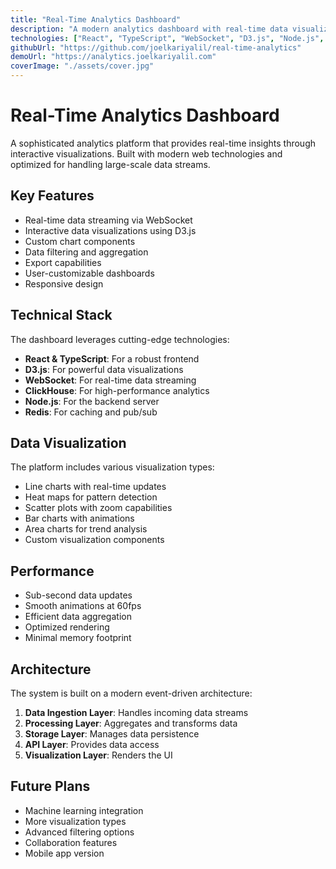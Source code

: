 ```yaml
---
title: "Real-Time Analytics Dashboard"
description: "A modern analytics dashboard with real-time data visualization and insights powered by WebSocket technology."
technologies: ["React", "TypeScript", "WebSocket", "D3.js", "Node.js", "ClickHouse"]
githubUrl: "https://github.com/joelkariyalil/real-time-analytics"
demoUrl: "https://analytics.joelkariyalil.com"
coverImage: "./assets/cover.jpg"
---
```


# Real-Time Analytics Dashboard

A sophisticated analytics platform that provides real-time insights through interactive visualizations. Built with modern web technologies and optimized for handling large-scale data streams.

## Key Features

- Real-time data streaming via WebSocket
- Interactive data visualizations using D3.js
- Custom chart components
- Data filtering and aggregation
- Export capabilities
- User-customizable dashboards
- Responsive design

## Technical Stack

The dashboard leverages cutting-edge technologies:

- **React & TypeScript**: For a robust frontend
- **D3.js**: For powerful data visualizations
- **WebSocket**: For real-time data streaming
- **ClickHouse**: For high-performance analytics
- **Node.js**: For the backend server
- **Redis**: For caching and pub/sub

## Data Visualization

The platform includes various visualization types:

- Line charts with real-time updates
- Heat maps for pattern detection
- Scatter plots with zoom capabilities
- Bar charts with animations
- Area charts for trend analysis
- Custom visualization components

## Performance

- Sub-second data updates
- Smooth animations at 60fps
- Efficient data aggregation
- Optimized rendering
- Minimal memory footprint

## Architecture

The system is built on a modern event-driven architecture:

1. **Data Ingestion Layer**: Handles incoming data streams
2. **Processing Layer**: Aggregates and transforms data
3. **Storage Layer**: Manages data persistence
4. **API Layer**: Provides data access
5. **Visualization Layer**: Renders the UI

## Future Plans

- Machine learning integration
- More visualization types
- Advanced filtering options
- Collaboration features
- Mobile app version 